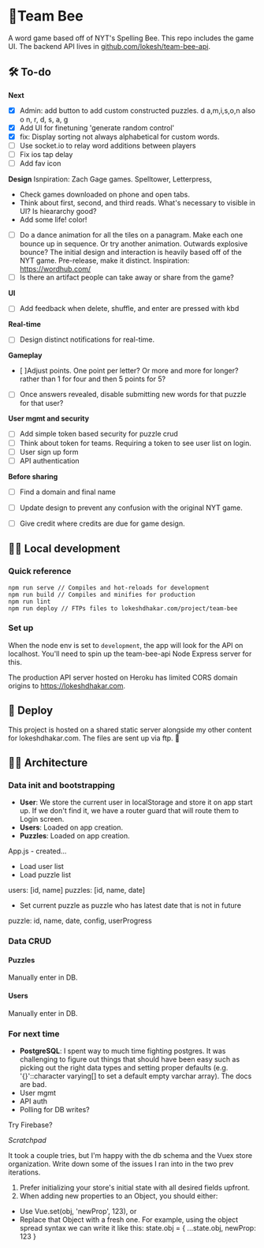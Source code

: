 # 🐝Team Bee

A word game based off of NYT's Spelling Bee. This repo includes the game UI. The backend API lives in [github.com/lokesh/team-bee-api](https://github.com/lokesh/team-bee-api).

## 🛠 To-do

**Next**
- [x] Admin: add button to add custom constructed puzzles. d a,m,i,s,o,n also o n, r, d, s, a, g
- [x] Add UI for finetuning 'generate random control'
- [x] fix: Display sorting not always alphabetical for custom words.
- [ ] Use socket.io to relay word additions between players
- [ ] Fix ios tap delay
- [ ] Add fav icon

**Design**
Isnpiration: Zach Gage games. Spelltower, Letterpress,
- Check games downloaded on phone and open tabs.
- Think about first, second, and third reads. What's necessary to visible in UI? Is hieararchy good?
- Add some life! color!
- [ ] Do a dance animation for all the tiles on a panagram. Make each one bounce up in sequence. Or try another animation. Outwards explosive bounce?
The initial design and interaction is heavily based off of the NYT game. Pre-release, make it distinct. Inspiration: https://wordhub.com/
- [ ] Is there an artifact people can take away or share from the game?

**UI**
- [ ] Add feedback when delete, shuffle, and enter are pressed with kbd

**Real-time**
- [ ] Design distinct notifications for real-time.

**Gameplay**
- [ ]Adjust points. One point per letter? Or more and more for longer? rather than 1 for four and then 5 points for 5?
- [ ] Once answers revealed, disable submitting new words for that puzzle for that user?

**User mgmt and security**
- [ ] Add simple token based security for puzzle crud
- [ ] Think about token for teams. Requiring a token to see user list on login.
- [ ] User sign up form
- [ ] API authentication

**Before sharing**
- [ ] Find a domain and final name
- [ ] Update design to prevent any confusion with the original NYT game.
- [ ] Give credit where credits are due for game design.


## 👨‍💻 Local development

### Quick reference

```
npm run serve // Compiles and hot-reloads for development
npm run build // Compiles and minifies for production
npm run lint
npm run deploy // FTPs files to lokeshdhakar.com/project/team-bee
```

### Set up

When the node env is set to `development`, the app will look for the API on localhost. You'll need to spin up the team-bee-api Node Express server for this.

The production API server hosted on Heroku has limited CORS domain origins to https://lokeshdhakar.com.

## 🚀 Deploy

This project is hosted on a shared static server alongside my other content for lokeshdhakar.com. The files are sent up via ftp. 🐌

## 👷‍♀️ Architecture

### Data init and bootstrapping

- **User**: We store the current user in localStorage and store it on app start up. If we don't find it, we have a router guard that will route them to Login screen.
- **Users**: Loaded on app creation.
- **Puzzles**: Loaded on app creation.


App.js - created...

- Load user list
- Load puzzle list

users: [id, name]
puzzles: [id, name, date]

- Set current puzzle as puzzle who has latest date that is not in future

puzzle: id, name, date, config, userProgress

### Data CRUD

#### Puzzles

Manually enter in DB.

#### Users

Manually enter in DB.


### For next time

- **PostgreSQL**: I spent way to much time fighting postgres. It was challenging to figure out things that should have been easy such as picking out the right data types and setting proper defaults (e.g. '{}'::character varying[] to set a default empty varchar array). The docs are bad.
- User mgmt
- API auth
- Polling for DB writes?

Try Firebase?

_Scratchpad_

It took a couple tries, but I'm happy with the db schema and the Vuex store organization. Write down some of the issues I ran into in the two prev iterations.


1. Prefer initializing your store's initial state with all desired fields upfront.
2. When adding new properties to an Object, you should either:
* Use Vue.set(obj, 'newProp', 123), or
* Replace that Object with a fresh one. For example, using the object spread syntax
 we can write it like this:
state.obj = { ...state.obj, newProp: 123 }


